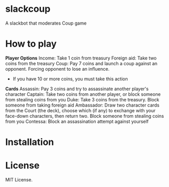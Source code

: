 # slackcoup
A slackbot that moderates Coup game

# How to play
**Player Options**
Income: Take 1 coin from treasury
Foreign aid: Take two coins from the treasury
Coup: Pay 7 coins and launch a coup against an opponent. Forcing opponent to lose an influence.
* If you have 10 or more coins, you must take this action

**Cards**
Assassin: Pay 3 coins and try to assassinate another player's character
Captain: Take two coins from another player, or block someone from stealing coins from you
Duke: Take 3 coins from the treasury. Block someone from taking foreign aid
Ambassador: Draw two character cards from the Court (the deck), choose which (if any) to exchange with your face-down characters, then return two. Block someone from stealing coins from you
Contessa: Block an assassination attempt against yourself

# Installation

# License
MIT License.
